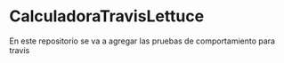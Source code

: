 # CalculadoraTravisLettuce
En este repositorio se va a agregar las pruebas de comportamiento para travis
